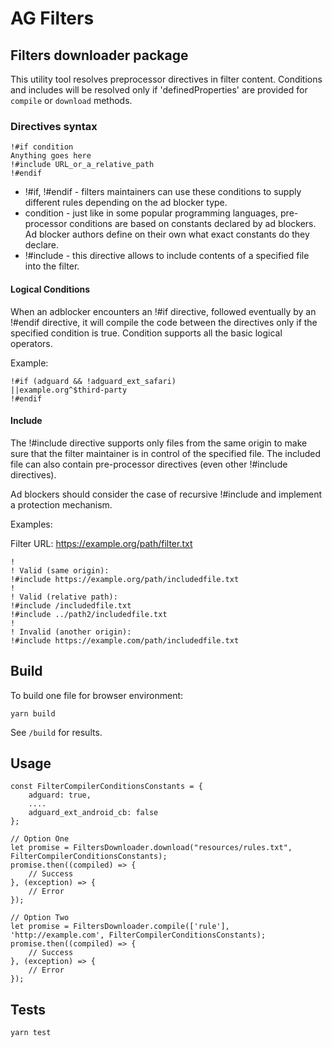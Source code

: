 # AG Filters

## Filters downloader package

This utility tool resolves preprocessor directives in filter content.
Conditions and includes will be resolved only if 'definedProperties' are provided for `compile` or `download` methods.

### Directives syntax

```
!#if condition
Anything goes here
!#include URL_or_a_relative_path
!#endif
```

- !#if, !#endif - filters maintainers can use these conditions to supply different rules depending on the ad blocker type.
- condition - just like in some popular programming languages, pre-processor conditions are based on constants declared by ad blockers. Ad blocker authors define on their own what exact constants do they declare.
- !#include - this directive allows to include contents of a specified file into the filter.

#### Logical Conditions
When an adblocker encounters an !#if directive, followed eventually by an !#endif directive, it will compile the code between the directives only if the specified condition is true. Condition supports all the basic logical operators.

Example:
```
!#if (adguard && !adguard_ext_safari)
||example.org^$third-party
!#endif
```

#### Include
The !#include directive supports only files from the same origin to make sure that the filter maintainer is in control of the specified file. The included file can also contain pre-processor directives (even other !#include directives).

Ad blockers should consider the case of recursive !#include and implement a protection mechanism.

Examples:

Filter URL: https://example.org/path/filter.txt

```
!
! Valid (same origin):
!#include https://example.org/path/includedfile.txt
!
! Valid (relative path):
!#include /includedfile.txt
!#include ../path2/includedfile.txt
!
! Invalid (another origin):
!#include https://example.com/path/includedfile.txt
```

## Build
To build one file for browser environment:
```
yarn build
```

See `/build` for results.

## Usage

```
const FilterCompilerConditionsConstants = {
    adguard: true,
    ....
    adguard_ext_android_cb: false
};

// Option One
let promise = FiltersDownloader.download("resources/rules.txt", FilterCompilerConditionsConstants);
promise.then((compiled) => {
    // Success
}, (exception) => {
    // Error
});

// Option Two
let promise = FiltersDownloader.compile(['rule'], 'http://example.com', FilterCompilerConditionsConstants);
promise.then((compiled) => {
    // Success
}, (exception) => {
    // Error
});

```

## Tests

```
yarn test
```
